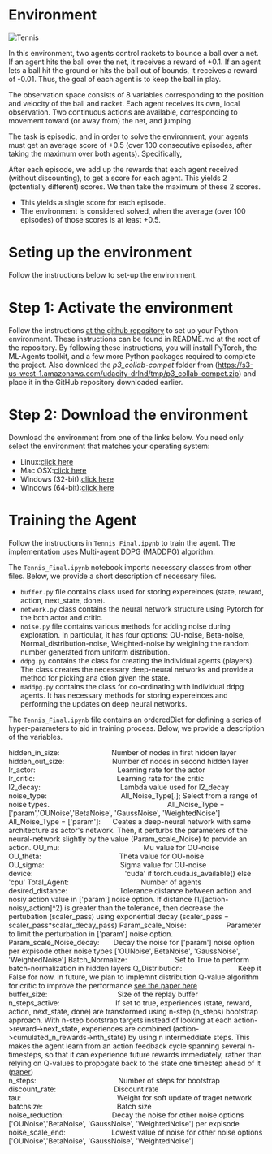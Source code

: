 # Environment
![Tennis](https://user-images.githubusercontent.com/10624937/42135623-e770e354-7d12-11e8-998d-29fc74429ca2.gif)


In this environment, two agents control rackets to bounce a ball over a net. If an agent hits the ball over the net, it receives a reward of +0.1. If an agent lets a ball hit the ground or hits the ball out of bounds, it receives a reward of -0.01. Thus, the goal of each agent is to keep the ball in play.

The observation space consists of 8 variables corresponding to the position and velocity of the ball and racket. Each agent receives its own, local observation. Two continuous actions are available, corresponding to movement toward (or away from) the net, and jumping.

The task is episodic, and in order to solve the environment, your agents must get an average score of +0.5 (over 100 consecutive episodes, after taking the maximum over both agents). Specifically,

After each episode, we add up the rewards that each agent received (without discounting), to get a score for each agent. This yields 2 (potentially different) scores. We then take the maximum of these 2 scores.
* This yields a single score for each episode.
* The environment is considered solved, when the average (over 100 episodes) of those scores is at least +0.5.

# Seting up the environment
Follow the instructions below to set-up the environment.

# Step 1: Activate the environment
Follow the instructions [at the github repository](https://github.com/udacity/deep-reinforcement-learning#dependencies) to set up your Python environment. These instructions can be found in README.md at the root of the repository. By following these instructions, you will install PyTorch, the ML-Agents toolkit, and a few more Python packages required to complete the project.
Also download the *p3_collab-compet* folder from  (https://s3-us-west-1.amazonaws.com/udacity-drlnd/tmp/p3_collab-compet.zip) and place it in the GitHub repository downloaded earlier.

# Step 2: Download the environment
Download the environment from one of the links below.  You need only select the environment that matches your operating system:
* Linux:[click here](https://s3-us-west-1.amazonaws.com/udacity-drlnd/P3/Tennis/Tennis_Linux.zip)
* Mac OSX:[click here](https://s3-us-west-1.amazonaws.com/udacity-drlnd/P3/Tennis/Tennis.app.zip)
* Windows (32-bit):[click here](https://s3-us-west-1.amazonaws.com/udacity-drlnd/P3/Tennis/Tennis_Windows_x86.zip)
* Windows (64-bit):[click here](https://s3-us-west-1.amazonaws.com/udacity-drlnd/P3/Tennis/Tennis_Windows_x86_64.zip)

# Training the Agent
Follow the instructions in `Tennis_Final.ipynb` to train the agent. The implementation uses Multi-agent DDPG (MADDPG) algorithm.

The `Tennis_Final.ipynb` notebook imports necessary classes from other files. Below, we provide a short description of necessary files. 
* `buffer.py` file contains class used for storing expereinces (state, reward, action, next_state, done). 
* `network.py` class contains the neural network structure using Pytorch for the both actor and critic.
* `noise.py` file contains various methods for adding noise during exploration. In particular, it has four options: OU-noise, Beta-noise, Normal_distribution-noise, Weighted-noise by weigining the random number generated from uniform distribution.
* `ddpg.py` contains the class for creating the individual agents (players). The class creates the necessary deep-neural networks and provide a method for picking ana ction given the state.    
* `maddpg.py` contains the class for co-ordinating with individual ddpg agents. It has necessary methods for storing expereinces and performing the updates on deep neural networks. 

The `Tennis_Final.ipynb` file contains an orderedDict for defining a series of hyper-parameters to aid in training process. Below, we provide a description of the variables.

hidden_in_size:&nbsp;&nbsp;&nbsp;&nbsp;&nbsp;&nbsp;&nbsp;&nbsp;&nbsp;&nbsp;&nbsp;&nbsp;&nbsp;&nbsp;&nbsp;&nbsp;&nbsp;&nbsp;&nbsp;&nbsp;&nbsp;&nbsp;&nbsp;&nbsp;&nbsp;&nbsp;Number of nodes in first hidden layer  
hidden_out_size:&nbsp;&nbsp;&nbsp;&nbsp;&nbsp;&nbsp;&nbsp;&nbsp;&nbsp;&nbsp;&nbsp;&nbsp;&nbsp;&nbsp;&nbsp;&nbsp;&nbsp;&nbsp;&nbsp;&nbsp;&nbsp;&nbsp;&nbsp; Number of nodes in second hidden layer  
lr_actor:&nbsp;&nbsp;&nbsp;&nbsp;&nbsp;&nbsp;&nbsp;&nbsp;&nbsp;&nbsp;&nbsp;&nbsp;&nbsp;&nbsp;&nbsp;&nbsp;&nbsp;&nbsp;&nbsp;&nbsp;&nbsp;&nbsp;&nbsp;&nbsp;&nbsp;&nbsp;&nbsp;&nbsp;&nbsp;&nbsp;&nbsp;&nbsp;&nbsp;&nbsp;&nbsp;&nbsp;&nbsp;&nbsp;&nbsp;&nbsp;&nbsp;Learning rate for the actor
lr_critic:&nbsp;&nbsp;&nbsp;&nbsp;&nbsp;&nbsp;&nbsp;&nbsp;&nbsp;&nbsp;&nbsp;&nbsp;&nbsp;&nbsp;&nbsp;&nbsp;&nbsp;&nbsp;&nbsp;&nbsp;&nbsp;&nbsp;&nbsp;&nbsp;&nbsp;&nbsp;&nbsp;&nbsp;&nbsp;&nbsp;&nbsp;&nbsp;&nbsp;&nbsp;&nbsp;&nbsp;&nbsp;&nbsp;&nbsp;&nbsp;&nbsp;Learning rate for the critic
l2_decay:&nbsp;&nbsp;&nbsp;&nbsp;&nbsp;&nbsp;&nbsp;&nbsp;&nbsp;&nbsp;&nbsp;&nbsp;&nbsp;&nbsp;&nbsp;&nbsp;&nbsp;&nbsp;&nbsp;&nbsp;&nbsp;&nbsp;&nbsp;&nbsp;&nbsp;&nbsp;&nbsp;&nbsp;&nbsp;&nbsp;&nbsp;&nbsp;&nbsp;&nbsp;&nbsp;&nbsp;&nbsp;&nbsp;&nbsp;&nbsp;Lambda value used for l2_decay
noise_type:&nbsp;&nbsp;&nbsp;&nbsp;&nbsp;&nbsp;&nbsp;&nbsp;&nbsp;&nbsp;&nbsp;&nbsp;&nbsp;&nbsp;&nbsp;&nbsp;&nbsp;&nbsp;&nbsp;&nbsp;&nbsp;&nbsp;&nbsp;&nbsp;&nbsp;&nbsp;&nbsp;&nbsp;&nbsp;&nbsp;&nbsp;&nbsp;&nbsp;&nbsp;&nbsp;&nbsp;&nbsp;All_Noise_Type[.]; Select from a range of noise types.
&nbsp;&nbsp;&nbsp;&nbsp;&nbsp;&nbsp;&nbsp;&nbsp;&nbsp;&nbsp;&nbsp;&nbsp;&nbsp;&nbsp;&nbsp;&nbsp;&nbsp;&nbsp;&nbsp;&nbsp;&nbsp;&nbsp;&nbsp;&nbsp;&nbsp;&nbsp;&nbsp;&nbsp;&nbsp;&nbsp;&nbsp;&nbsp;&nbsp;&nbsp;&nbsp; &nbsp;&nbsp;&nbsp;&nbsp;&nbsp;&nbsp;&nbsp;&nbsp;&nbsp;&nbsp;&nbsp;&nbsp;&nbsp;&nbsp;&nbsp;&nbsp;&nbsp;&nbsp;&nbsp;&nbsp;&nbsp;&nbsp;All_Noise_Type = ['param','OUNoise','BetaNoise', 'GaussNoise', 'WeightedNoise']
All_Noise_Type = ['param']:&nbsp;&nbsp;&nbsp;&nbsp;&nbsp;&nbsp;Ceates a deep-neural network with same architecture as actor's network. Then, it perturbs the parameters of the neural-network slightly by the value (Param_scale_Noise) to provide an action. 
OU_mu:&nbsp;&nbsp;&nbsp;&nbsp;&nbsp;&nbsp;&nbsp;&nbsp;&nbsp;&nbsp;&nbsp;&nbsp;&nbsp;&nbsp;&nbsp;&nbsp;&nbsp;&nbsp;&nbsp;&nbsp;&nbsp;&nbsp;&nbsp;&nbsp;&nbsp;&nbsp;&nbsp;&nbsp;&nbsp;&nbsp;&nbsp;&nbsp;&nbsp;&nbsp;&nbsp;&nbsp;&nbsp;&nbsp;&nbsp;&nbsp;&nbsp;&nbsp;Mu value for OU-noise
OU_theta:&nbsp;&nbsp;&nbsp;&nbsp;&nbsp;&nbsp;&nbsp;&nbsp;&nbsp;&nbsp;&nbsp;&nbsp;&nbsp;&nbsp;&nbsp;&nbsp;&nbsp;&nbsp;&nbsp;&nbsp;&nbsp;&nbsp;&nbsp;&nbsp;&nbsp;&nbsp;&nbsp;&nbsp;&nbsp;&nbsp;&nbsp;&nbsp;&nbsp;&nbsp;&nbsp;&nbsp;&nbsp;&nbsp;&nbsp;Theta value for OU-noise 
OU_sigma:&nbsp;&nbsp;&nbsp;&nbsp;&nbsp;&nbsp;&nbsp;&nbsp;&nbsp;&nbsp;&nbsp;&nbsp;&nbsp;&nbsp;&nbsp;&nbsp;&nbsp;&nbsp;&nbsp;&nbsp;&nbsp;&nbsp;&nbsp;&nbsp;&nbsp;&nbsp;&nbsp;&nbsp;&nbsp;&nbsp;&nbsp;&nbsp;&nbsp;&nbsp;&nbsp;&nbsp;&nbsp;&nbsp;Sigma value for OU-noise
device:&nbsp;&nbsp;&nbsp;&nbsp;&nbsp;&nbsp;&nbsp;&nbsp;&nbsp;&nbsp;&nbsp;&nbsp;&nbsp;&nbsp;&nbsp;&nbsp;&nbsp;&nbsp;&nbsp;&nbsp;&nbsp;&nbsp;&nbsp;&nbsp;&nbsp;&nbsp;&nbsp;&nbsp;&nbsp;&nbsp;&nbsp;&nbsp;&nbsp;&nbsp;&nbsp;&nbsp;&nbsp;&nbsp;&nbsp;&nbsp;&nbsp;&nbsp;&nbsp;&nbsp;&nbsp;&nbsp;'cuda' if torch.cuda.is_available() else 'cpu'
Total_Agent:&nbsp;&nbsp;&nbsp;&nbsp;&nbsp;&nbsp;&nbsp;&nbsp;&nbsp;&nbsp;&nbsp;&nbsp;&nbsp;&nbsp;&nbsp;&nbsp;&nbsp;&nbsp;&nbsp;&nbsp;&nbsp;&nbsp;&nbsp;&nbsp;&nbsp;&nbsp;&nbsp;&nbsp;&nbsp;&nbsp;&nbsp;&nbsp;&nbsp;&nbsp;&nbsp;&nbsp;Number of agents
desired_distance:&nbsp;&nbsp;&nbsp;&nbsp;&nbsp;&nbsp;&nbsp;&nbsp;&nbsp;&nbsp;&nbsp;&nbsp;&nbsp;&nbsp;&nbsp;&nbsp;&nbsp;&nbsp;&nbsp;&nbsp;&nbsp;&nbsp;&nbsp;&nbsp;&nbsp;&nbsp;Tolerance distance between action and nosiy action value in ['param'] noise option. If distance (1/[action-noisy_action]^2) is greater than the tolerance, then decrease the pertubation (scaler_pass) using exponential decay (scaler_pass = scaler_pass*scalar_decay_pass)
Param_scale_Noise:&nbsp;&nbsp;&nbsp;&nbsp;&nbsp;&nbsp;&nbsp;&nbsp;&nbsp;&nbsp;&nbsp;&nbsp;&nbsp;&nbsp;&nbsp;&nbsp;&nbsp;&nbsp;&nbsp;&nbsp;Parameter to limit the perturbation in ['param'] noise option. 
Param_scale_Noise_decay:&nbsp;&nbsp;&nbsp;&nbsp;&nbsp;&nbsp;&nbsp;Decay the noise for ['param'] noise option per expisode other noise types ['OUNoise','BetaNoise', 'GaussNoise', 'WeightedNoise'] 
Batch_Normalize:&nbsp;&nbsp;&nbsp;&nbsp;&nbsp;&nbsp;&nbsp;&nbsp;&nbsp;&nbsp;&nbsp;&nbsp;&nbsp;&nbsp;&nbsp;&nbsp;&nbsp;&nbsp;&nbsp;&nbsp;&nbsp;&nbsp;&nbsp;&nbsp;Set to True to perform batch-normalization in hidden layers
Q_Distribution:&nbsp;&nbsp;&nbsp;&nbsp;&nbsp;&nbsp;&nbsp;&nbsp;&nbsp;&nbsp;&nbsp;&nbsp;&nbsp;&nbsp;&nbsp;&nbsp;&nbsp;&nbsp;&nbsp;&nbsp;&nbsp;&nbsp;&nbsp;&nbsp;&nbsp;&nbsp;&nbsp;&nbsp;Keep it False for now. In future, we plan to implemnt distribution Q-value algorithm for critic to improve the performance [see the paper here](https://arxiv.org/pdf/1804.08617.pdf)
buffer_size:&nbsp;&nbsp;&nbsp;&nbsp;&nbsp;&nbsp;&nbsp;&nbsp;&nbsp;&nbsp;&nbsp;&nbsp;&nbsp;&nbsp;&nbsp;&nbsp;&nbsp;&nbsp;&nbsp;&nbsp;&nbsp;&nbsp;&nbsp;&nbsp;&nbsp;&nbsp;&nbsp;&nbsp;&nbsp;&nbsp;&nbsp;&nbsp;&nbsp;&nbsp;&nbsp;Size of the replay buffer
n_steps_active:&nbsp;&nbsp;&nbsp;&nbsp;&nbsp;&nbsp;&nbsp;&nbsp;&nbsp;&nbsp;&nbsp;&nbsp;&nbsp;&nbsp;&nbsp;&nbsp;&nbsp;&nbsp;&nbsp;&nbsp;&nbsp;&nbsp;&nbsp;&nbsp;&nbsp;&nbsp;&nbsp;&nbsp;If set to true, experiences (state, reward, action, next_state, done) are transformed using n-step (n_steps) bootstrap approach. With n-step bootstrap targets instead of looking at each action->reward->next_state, experiences are combined (action->cumulated_n_rewards->nth_state) by using n intermeddiate steps. This makes the agent learn from an action feedback cycle spanning several n-timesteps, so that it can experience future rewards immediately, rather than relying on Q-values to propogate back to the state one timestep ahead of it ([paper](https://arxiv.org/abs/1602.01783))  
n_steps:&nbsp;&nbsp;&nbsp;&nbsp;&nbsp;&nbsp;&nbsp;&nbsp;&nbsp;&nbsp;&nbsp;&nbsp;&nbsp;&nbsp;&nbsp;&nbsp;&nbsp;&nbsp;&nbsp;&nbsp;&nbsp;&nbsp;&nbsp;&nbsp;&nbsp;&nbsp;&nbsp;&nbsp;&nbsp;&nbsp;&nbsp;&nbsp;&nbsp;&nbsp;&nbsp;&nbsp;&nbsp;&nbsp;&nbsp;&nbsp;&nbsp;Number of steps for bootstrap
discount_rate:&nbsp;&nbsp;&nbsp;&nbsp;&nbsp;&nbsp;&nbsp;&nbsp;&nbsp;&nbsp;&nbsp;&nbsp;&nbsp;&nbsp;&nbsp;&nbsp;&nbsp;&nbsp;&nbsp;&nbsp;&nbsp;&nbsp;&nbsp;&nbsp;&nbsp;&nbsp;&nbsp;&nbsp;&nbsp;Discount rate
tau:&nbsp;&nbsp;&nbsp;&nbsp;&nbsp;&nbsp;&nbsp;&nbsp;&nbsp;&nbsp;&nbsp;&nbsp;&nbsp;&nbsp;&nbsp;&nbsp;&nbsp;&nbsp;&nbsp;&nbsp;&nbsp;&nbsp;&nbsp;&nbsp;&nbsp;&nbsp;&nbsp;&nbsp;&nbsp;&nbsp;&nbsp;&nbsp;&nbsp;&nbsp;&nbsp;&nbsp;&nbsp;&nbsp;&nbsp;&nbsp;&nbsp;&nbsp;&nbsp;&nbsp;&nbsp;&nbsp;&nbsp;&nbsp;Weight for soft update of traget network
batchsize:&nbsp;&nbsp;&nbsp;&nbsp;&nbsp;&nbsp;&nbsp;&nbsp;&nbsp;&nbsp;&nbsp;&nbsp;&nbsp;&nbsp;&nbsp;&nbsp;&nbsp;&nbsp;&nbsp;&nbsp;&nbsp;&nbsp;&nbsp;&nbsp;&nbsp;&nbsp;&nbsp;&nbsp;&nbsp;&nbsp;&nbsp;&nbsp;&nbsp;&nbsp;&nbsp;&nbsp;&nbsp;Batch size
noise_reduction:&nbsp;&nbsp;&nbsp;&nbsp;&nbsp;&nbsp;&nbsp;&nbsp;&nbsp;&nbsp;&nbsp;&nbsp;&nbsp;&nbsp;&nbsp;&nbsp;&nbsp;&nbsp;&nbsp;&nbsp;&nbsp;&nbsp;&nbsp;&nbsp;Decay the noise for other noise options ['OUNoise','BetaNoise', 'GaussNoise', 'WeightedNoise'] per expisode 
noise_scale_end:&nbsp;&nbsp;&nbsp;&nbsp;&nbsp;&nbsp;&nbsp;&nbsp;&nbsp;&nbsp;&nbsp;&nbsp;&nbsp;&nbsp;&nbsp;&nbsp;&nbsp;&nbsp;&nbsp;&nbsp;&nbsp;&nbsp;&nbsp;Lowest value of noise for other noise options ['OUNoise','BetaNoise', 'GaussNoise', 'WeightedNoise'] 
 
